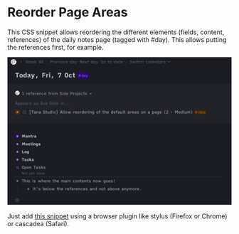 #  Reorder Page Areas
This CSS snippet allows reordering the different elements (fields, content, references) of the daily notes page (tagged with #day). This allows putting the references first, for example.

![Reorderd areas showing references first](reorder.png)

Just add [this snippet](https://github.com/rcvd/Tana-CSS-Snippets/blob/a2747a4eca8c2b68ea6429ade955dfbd924c0f96/Reorder%20Page%20Areas/reorder-areas.css) using a browser plugin like stylus (Firefox or Chrome) or cascadea (Safari).
